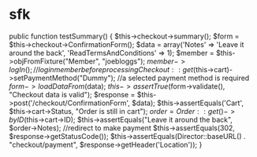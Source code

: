 # sfk

public function testSummary()
 {
     $this->checkout->summary();
     $form = $this->checkout->ConfirmationForm();
     $data = array('Notes' => 'Leave it around the back', 'ReadTermsAndConditions' => 1);
     $member = $this->objFromFixture("Member", "joebloggs");
     $member->logIn();
     //log in member before processing
     Checkout::get($this->cart)->setPaymentMethod("Dummy");
     //a selected payment method is required
     $form->loadDataFrom($data);
     $this->assertTrue($form->validate(), "Checkout data is valid");
     $response = $this->post('/checkout/ConfirmationForm', $data);
     $this->assertEquals('Cart', $this->cart->Status, "Order is still in cart");
     $order = Order::get()->byID($this->cart->ID);
     $this->assertEquals("Leave it around the back", $order->Notes);
     //redirect to make payment
     $this->assertEquals(302, $response->getStatusCode());
     $this->assertEquals(Director::baseURL() . "checkout/payment", $response->getHeader('Location'));
 }
